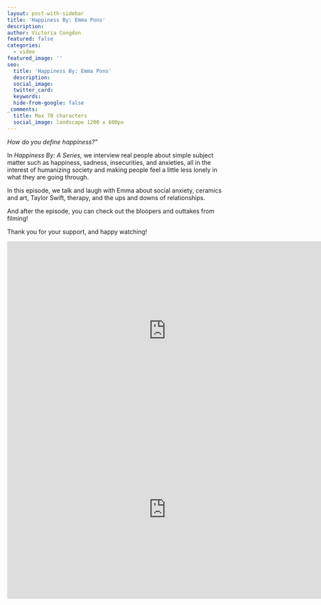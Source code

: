 ```yaml
---
layout: post-with-sidebar
title: 'Happiness By: Emma Pons'
description:
author: Victoria Congdon
featured: false
categories:
  - video
featured_image: ''
seo:
  title: 'Happiness By: Emma Pons'
  description:
  social_image:
  twitter_card:
  keywords:
  hide-from-google: false
_comments:
  title: Max 70 characters
  social_image: landscape 1200 x 600px
---
```

*How do you define happiness?"*

In *Happiness By: A Series,* we interview real people about simple subject matter such as happiness, sadness, insecurities, and anxieties, all in the interest of humanizing society and making people feel a little less lonely in what they are going through.

In this episode, we talk and laugh with Emma about social anxiety, ceramics and art, Taylor Swift, therapy, and the ups and downs of relationships.

And after the episode, you can check out the bloopers and outtakes from filming!

Thank you for your support, and happy watching!

<div class="cms-embed" data-cms-embed="PGlmcmFtZSB3aWR0aD0iNzQwIiBoZWlnaHQ9IjQxNiIgc3JjPSJodHRwczovL3d3dy55b3V0dWJlLmNvbS9lbWJlZC85LVliQ3NNdE1tbyIgdGl0bGU9IkhhcHBpbmVzcyBCeTogRW1tYSBQb25zIiBmcmFtZWJvcmRlcj0iMCIgYWxsb3c9ImFjY2VsZXJvbWV0ZXI7IGF1dG9wbGF5OyBjbGlwYm9hcmQtd3JpdGU7IGVuY3J5cHRlZC1tZWRpYTsgZ3lyb3Njb3BlOyBwaWN0dXJlLWluLXBpY3R1cmU7IHdlYi1zaGFyZSIgYWxsb3dmdWxsc2NyZWVuPjwvaWZyYW1lPg=="><iframe width="740" height="416" src="https://www.youtube.com/embed/9-YbCsMtMmo" title="Happiness By: Emma Pons" frameborder="0" allow="accelerometer; autoplay; clipboard-write; encrypted-media; gyroscope; picture-in-picture; web-share" allowfullscreen=""></iframe></div>

<div class="cms-embed" data-cms-embed="PGlmcmFtZSB3aWR0aD0iNzQwIiBoZWlnaHQ9IjQxNiIgc3JjPSJodHRwczovL3d3dy55b3V0dWJlLmNvbS9lbWJlZC9lSU4wYTdpejN3QSIgdGl0bGU9IkhhcHBpbmVzcyBCeTogRW1tYSBQb25zIChCTE9PUEVSUykiIGZyYW1lYm9yZGVyPSIwIiBhbGxvdz0iYWNjZWxlcm9tZXRlcjsgYXV0b3BsYXk7IGNsaXBib2FyZC13cml0ZTsgZW5jcnlwdGVkLW1lZGlhOyBneXJvc2NvcGU7IHBpY3R1cmUtaW4tcGljdHVyZTsgd2ViLXNoYXJlIiBhbGxvd2Z1bGxzY3JlZW4+PC9pZnJhbWU+"><iframe width="740" height="416" src="https://www.youtube.com/embed/eIN0a7iz3wA" title="Happiness By: Emma Pons (BLOOPERS)" frameborder="0" allow="accelerometer; autoplay; clipboard-write; encrypted-media; gyroscope; picture-in-picture; web-share" allowfullscreen=""></iframe></div>